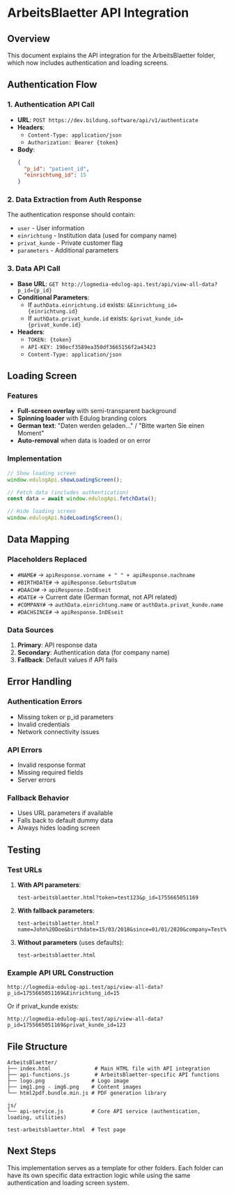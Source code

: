# ArbeitsBlaetter API Integration

## Overview
This document explains the API integration for the ArbeitsBlaetter folder, which now includes authentication and loading screens.

## Authentication Flow

### 1. Authentication API Call
- **URL**: `POST https://dev.bildung.software/api/v1/authenticate`
- **Headers**: 
  - `Content-Type: application/json`
  - `Authorization: Bearer {token}`
- **Body**: 
  ```json
  {
    "p_id": "patient_id",
    "einrichtung_id": 15
  }
  ```

### 2. Data Extraction from Auth Response
The authentication response should contain:
- `user` - User information
- `einrichtung` - Institution data (used for company name)
- `privat_kunde` - Private customer flag
- `parameters` - Additional parameters

### 3. Data API Call
- **Base URL**: `GET http://logmedia-edulog-api.test/api/view-all-data?p_id={p_id}`
- **Conditional Parameters**:
  - If `authData.einrichtung.id` exists: `&Einrichtung_id={einrichtung.id}`
  - If `authData.privat_kunde.id` exists: `&privat_kunde_id={privat_kunde.id}`
- **Headers**:
  - `TOKEN: {token}`
  - `API-KEY: 190ecf3589ea350df3665156f2a43423`
  - `Content-Type: application/json`

## Loading Screen

### Features
- **Full-screen overlay** with semi-transparent background
- **Spinning loader** with Edulog branding colors
- **German text**: "Daten werden geladen..." / "Bitte warten Sie einen Moment"
- **Auto-removal** when data is loaded or on error

### Implementation
```javascript
// Show loading screen
window.edulogApi.showLoadingScreen();

// Fetch data (includes authentication)
const data = await window.edulogApi.fetchData();

// Hide loading screen
window.edulogApi.hideLoadingScreen();
```

## Data Mapping

### Placeholders Replaced
- `#NAME#` → `apiResponse.vorname + " " + apiResponse.nachname`
- `#BIRTHDATE#` → `apiResponse.GeburtsDatum`
- `#DAACH#` → `apiResponse.InDEseit`
- `#DATE#` → Current date (German format, not API related)
- `#COMPANY#` → `authData.einrichtung.name` or `authData.privat_kunde.name`
- `#DACHSINCE#` → `apiResponse.InDEseit`

### Data Sources
1. **Primary**: API response data
2. **Secondary**: Authentication data (for company name)
3. **Fallback**: Default values if API fails

## Error Handling

### Authentication Errors
- Missing token or p_id parameters
- Invalid credentials
- Network connectivity issues

### API Errors
- Invalid response format
- Missing required fields
- Server errors

### Fallback Behavior
- Uses URL parameters if available
- Falls back to default dummy data
- Always hides loading screen

## Testing

### Test URLs
1. **With API parameters**:
   ```
   test-arbeitsblaetter.html?token=test123&p_id=1755665051169
   ```

2. **With fallback parameters**:
   ```
   test-arbeitsblaetter.html?name=John%20Doe&birthdate=15/03/2018&since=01/01/2020&company=Test%20School
   ```

3. **Without parameters** (uses defaults):
   ```
   test-arbeitsblaetter.html
   ```

### Example API URL Construction
```
http://logmedia-edulog-api.test/api/view-all-data?p_id=1755665051169&Einrichtung_id=15
```
Or if privat_kunde exists:
```
http://logmedia-edulog-api.test/api/view-all-data?p_id=1755665051169&privat_kunde_id=123
```

## File Structure
```
ArbeitsBlaetter/
├── index.html              # Main HTML file with API integration
├── api-functions.js        # ArbeitsBlaetter-specific API functions
├── logo.png               # Logo image
├── img1.png - img6.png    # Content images
└── html2pdf.bundle.min.js # PDF generation library

js/
└── api-service.js         # Core API service (authentication, loading, utilities)

test-arbeitsblaetter.html  # Test page
```

## Next Steps
This implementation serves as a template for other folders. Each folder can have its own specific data extraction logic while using the same authentication and loading screen system.

